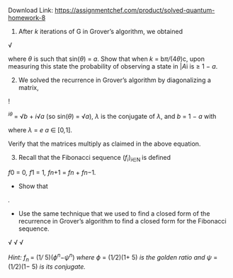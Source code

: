 Download Link: https://assignmentchef.com/product/solved-quantum-homework-8
<br>
<ol>

 <li>After <em>k </em>iterations of G in Grover’s algorithm, we obtained</li>

</ol>

√

where <em>θ </em>is such that sin(<em>θ</em>) =          <em>a</em>. Show that when <em>k </em>= b<em>π/</em>(4<em>θ</em>)c, upon measuring this state the probability of observing a state in |<em>A</em>i is ≥ 1 − <em>a</em>.

<ol start="2">

 <li>We solved the recurrence in Grover’s algorithm by diagonalizing a matrix,</li>

</ol>

!

<em><sup>iθ </sup></em>= √<em>b </em>+ <em>i</em>√<em>a</em><em> </em>(so sin(<em>θ</em>) = √<em>a</em>), <em>λ </em>is the conjugate of <em>λ</em>, and <em>b </em>= 1 − <em>a </em>with

where <em>λ </em>= <em>e a </em>∈ [0<em>,</em>1].

Verify that the matrices multiply as claimed in the above equation.

<ol start="3">

 <li>Recall that the Fibonacci sequence (<em>f<sub>i</sub></em>)<em><sub>i</sub></em><sub>∈</sub><sub>N </sub>is defined</li>

</ol>

<em>f</em>0 = 0<em>,                     f</em>1 = 1<em>,                         f</em><em>n</em>+1 = <em>f</em><em>n </em>+ <em>f</em><em>n</em>−1<em>.</em>

<ul>

 <li>Show that</li>

</ul>

<em>.</em>

<ul>

 <li>Use the same technique that we used to find a closed form of the recurrence in Grover’s algorithm to find a closed form for the Fibonacci sequence.</li>

</ul>

√                                                          √                                                                        √

<em>Hint: f<sub>n </sub></em>= (1<em>/ </em>5)(<em>ϕ<sup>n</sup></em>−<em>ψ<sup>n</sup></em>) <em>where ϕ </em>= (1<em>/</em>2)(1+ 5) <em>is the golden ratio and ψ </em>= (1<em>/</em>2)(1− 5) <em>is its conjugate.</em>